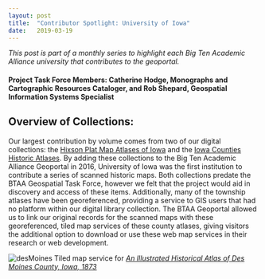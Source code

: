```yaml
---
layout: post
title:  "Contributor Spotlight: University of Iowa"
date:   2019-03-19
---
```


_This post is part of a monthly series to highlight each Big Ten Academic Alliance university that contributes to the geoportal._

#### Project Task Force Members: Catherine Hodge, Monographs and Cartographic Resources Cataloger, and Rob Shepard, Geospatial Information Systems Specialist

## Overview of Collections:
Our largest contribution by volume comes from two of our digital collections: the [Hixson Plat Map Atlases of Iowa](https://geo.btaa.org/catalog/03d-02) and the [Iowa Counties Historic Atlases](https://geo.btaa.org/catalog/03d-01). By adding these collections to the Big Ten Academic Alliance Geoportal in 2016, University of Iowa was the first institution to contribute a series of scanned historic maps. Both collections predate the BTAA Geospatial Task Force, however we felt that the project would aid in discovery and access of these items. Additionally, many of the township atlases have been georeferenced, providing a service to GIS users that had no platform within our digital library collection. The BTAA Geoportal allowed us to link our original records for the scanned maps with these georeferenced, tiled map services of these county atlases, giving visitors the additional option to download or use these web map services in their research or web development.

![desMoines](https://user-images.githubusercontent.com/2367677/54546310-6966fd00-4971-11e9-8c5f-aed768c9b218.png)
Tiled map service for _[An Illustrated Historical Atlas of Des Moines County, Iowa, 1873](https://geo.btaa.org/catalog/f1b57f24-d474-4493-90e1-d3c25f39b65b)_
